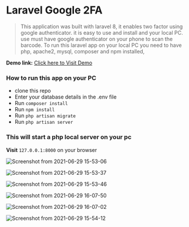 # Laravel Google 2FA

> This application was built with laravel 8, it enables two factor using google authenticator. 
> it is easy to use and install and your local PC.
> use must have google authenticator on your phone to scan the barcode.
> To run this laravel app on your local PC you need to have php, apache2, mysql, composer and npm installed,

**Demo link:** [Click here to Visit Demo](https://laravelgoogle2fa.herokuapp.com/) 
### How to run this app on your PC
- clone this repo
- Enter your database details in the .env file
- Run `composer install`
- Run `npm install`
- Run `php artisan migrate`
- Run `php artisan server`

### This will start a php local server on your pc 
**Visit** `127.0.0.1:8000` on your browser

![Screenshot from 2021-06-29 15-53-06](https://user-images.githubusercontent.com/28990981/123822087-df4dc300-d8f3-11eb-9498-18b16abf284c.png)

![Screenshot from 2021-06-29 15-53-37](https://user-images.githubusercontent.com/28990981/123822104-e4127700-d8f3-11eb-81bb-59949606f726.png)

![Screenshot from 2021-06-29 15-53-46](https://user-images.githubusercontent.com/28990981/123822137-eaa0ee80-d8f3-11eb-8599-c9d517685170.png)

![Screenshot from 2021-06-29 16-07-50](https://user-images.githubusercontent.com/28990981/123822603-597e4780-d8f4-11eb-8f99-02ce6083ef34.png)

![Screenshot from 2021-06-29 16-07-02](https://user-images.githubusercontent.com/28990981/123822573-53886680-d8f4-11eb-8090-4649b323bc92.png)

![Screenshot from 2021-06-29 15-54-12](https://user-images.githubusercontent.com/28990981/123822155-ef65a280-d8f3-11eb-9465-3379fe3dafe0.png)
